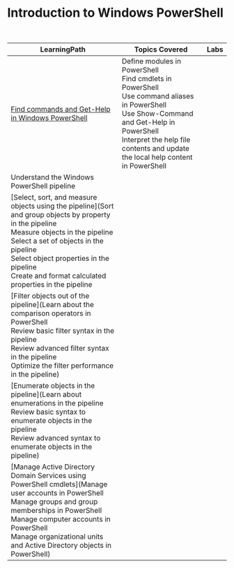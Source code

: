 # Introduction to Windows PowerShell

<br>

|LearningPath |Topics Covered |Labs|
|---|---|---|
|[Find commands and Get-Help in Windows PowerShell](https://learn.microsoft.com/en-au/training/modules/find-commands-get-help-windows-powershell/)|Define modules in PowerShell<br>Find cmdlets in PowerShell<br>Use command aliases in PowerShell<br>Use Show-Command and Get-Help in PowerShell<br>Interpret the help file contents and update the local help content in PowerShell||
|Understand the Windows PowerShell pipeline|||
|[Select, sort, and measure objects using the pipeline](Sort and group objects by property in the pipeline<br>Measure objects in the pipeline<br>Select a set of objects in the pipeline<br>Select object properties in the pipeline<br>Create and format calculated properties in the pipeline|||
|[Filter objects out of the pipeline](Learn about the comparison operators in PowerShell<br>Review basic filter syntax in the pipeline<br>Review advanced filter syntax in the pipeline<br>Optimize the filter performance in the pipeline)|||
|[Enumerate objects in the pipeline](Learn about enumerations in the pipeline<br>Review basic syntax to enumerate objects in the pipeline<br>Review advanced syntax to enumerate objects in the pipeline)|||
|[Manage Active Directory Domain Services using PowerShell cmdlets](Manage user accounts in PowerShell<br>Manage groups and group memberships in PowerShell<br>Manage computer accounts in PowerShell<br>Manage organizational units and Active Directory objects in PowerShell)|||








